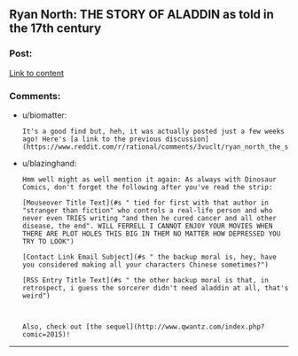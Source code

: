 ## Ryan North: THE STORY OF ALADDIN as told in the 17th century

### Post:

[Link to content](http://www.qwantz.com/index.php?comic=2014)

### Comments:

- u/biomatter:
  ```
  It's a good find but, heh, it was actually posted just a few weeks ago! Here's [a link to the previous discussion](https://www.reddit.com/r/rational/comments/3vuclt/ryan_north_the_story_of_aladdin_as_told_in_the/).
  ```

- u/blazinghand:
  ```
  Hmm well might as well mention it again: As always with Dinosaur Comics, don't forget the following after you've read the strip:

  [Mouseover Title Text](#s " tied for first with that author in "stranger than fiction" who controls a real-life person and who never even TRIES writing "and then he cured cancer and all other disease, the end". WILL FERRELL I CANNOT ENJOY YOUR MOVIES WHEN THERE ARE PLOT HOLES THIS BIG IN THEM NO MATTER HOW DEPRESSED YOU TRY TO LOOK")

  [Contact Link Email Subject](#s " the backup moral is, hey, have you considered making all your characters Chinese sometimes?")

  [RSS Entry Title Text](#s " the other backup moral is that, in retrospect, i guess the sorcerer didn't need aladdin at all, that's weird")



  Also, check out [the sequel](http://www.qwantz.com/index.php?comic=2015)!
  ```

---

